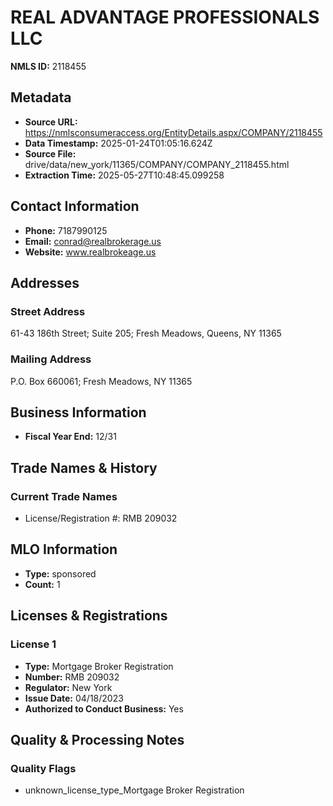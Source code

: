 # REAL ADVANTAGE PROFESSIONALS LLC

**NMLS ID:** 2118455

## Metadata
- **Source URL:** https://nmlsconsumeraccess.org/EntityDetails.aspx/COMPANY/2118455
- **Data Timestamp:** 2025-01-24T01:05:16.624Z
- **Source File:** drive/data/new_york/11365/COMPANY/COMPANY_2118455.html
- **Extraction Time:** 2025-05-27T10:48:45.099258

## Contact Information
- **Phone:** 7187990125
- **Email:** conrad@realbrokerage.us
- **Website:** www.realbrokeage.us

## Addresses
### Street Address
61-43 186th Street; Suite 205; Fresh Meadows, Queens, NY 11365

### Mailing Address
P.O. Box 660061; Fresh Meadows, NY 11365

## Business Information
- **Fiscal Year End:** 12/31

## Trade Names & History
### Current Trade Names
- License/Registration #: RMB 209032

## MLO Information
- **Type:** sponsored
- **Count:** 1

## Licenses & Registrations

### License 1
- **Type:** Mortgage Broker Registration
- **Number:** RMB 209032
- **Regulator:** New York
- **Issue Date:** 04/18/2023
- **Authorized to Conduct Business:** Yes

## Quality & Processing Notes
### Quality Flags
- unknown_license_type_Mortgage Broker Registration
